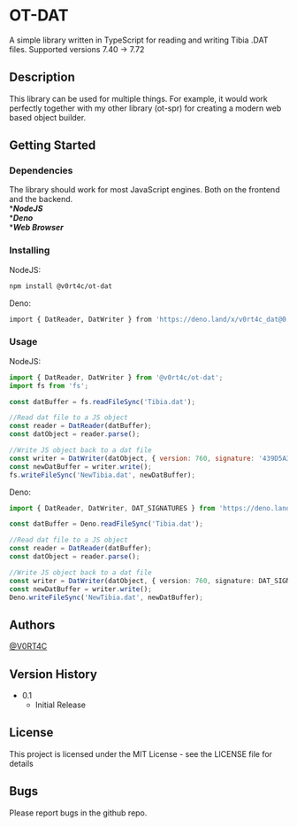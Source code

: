 # OT-DAT

A simple library written in TypeScript for reading and writing Tibia .DAT files.
Supported versions 7.40 -> 7.72

## Description

This library can be used for multiple things. For example, it would work perfectly together with
my other library (ot-spr) for creating a modern web based object builder.

## Getting Started

### Dependencies

The library should work for most JavaScript engines. Both on the frontend and the backend.  
****NodeJS***  
****Deno***  
****Web Browser***  

### Installing

NodeJS:
```sh
npm install @v0rt4c/ot-dat
```

Deno:
```sh
import { DatReader, DatWriter } from 'https://deno.land/x/v0rt4c_dat@0.1.0/mod.ts';
```

### Usage

NodeJS:
```js
import { DatReader, DatWriter } from '@v0rt4c/ot-dat';
import fs from 'fs';

const datBuffer = fs.readFileSync('Tibia.dat');

//Read dat file to a JS object
const reader = DatReader(datBuffer);
const datObject = reader.parse();

//Write JS object back to a dat file
const writer = DatWriter(datObject, { version: 760, signature: '439D5A33' });
const newDatBuffer = writer.write();
fs.writeFileSync('NewTibia.dat', newDatBuffer);
```

Deno:
```ts
import { DatReader, DatWriter, DAT_SIGNATURES } from 'https://deno.land/x/v0rt4c_dat@0.1.0/mod.ts';

const datBuffer = Deno.readFileSync('Tibia.dat');

//Read dat file to a JS object
const reader = DatReader(datBuffer);
const datObject = reader.parse();

//Write JS object back to a dat file
const writer = DatWriter(datObject, { version: 760, signature: DAT_SIGNATURES[760] });
const newDatBuffer = writer.write();
Deno.writeFileSync('NewTibia.dat', newDatBuffer);
```

## Authors

[@V0RT4C](https://github.com/V0RT4C)

## Version History

* 0.1
    * Initial Release

## License

This project is licensed under the MIT License - see the LICENSE file for details

## Bugs
Please report bugs in the github repo.